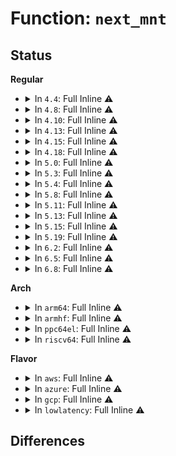 # Function: <code>next_mnt</code>

## Status
<b>Regular</b>
<ul>
<li>
<details>
<summary>In <code>4.4</code>: Full Inline ⚠️</summary>

**Collision:** Unique Static

**Inline:** Full

**Transformation:** False

**Instances:**

```
In fs/namespace.c (ffffffff8122b7a0)
Location: fs/namespace.c:907
Inline: True
Inline callers:
  - fs/namespace.c:cleanup_group_ids
  - fs/namespace.c:invent_group_ids
  - fs/namespace.c:umount_tree
  - fs/namespace.c:may_umount_tree
  - fs/namespace.c:attach_recursive_mnt
  - fs/namespace.c:copy_tree
  - fs/namespace.c:do_mount
  - fs/namespace.c:do_mount
  - fs/namespace.c:copy_mnt_ns
  - fs/namespace.c:copy_mnt_ns
  - fs/namespace.c:copy_mnt_ns
```
</details>
</li>
<li>
<details>
<summary>In <code>4.8</code>: Full Inline ⚠️</summary>

**Collision:** Unique Static

**Inline:** Full

**Transformation:** False

**Instances:**

```
In fs/namespace.c (ffffffff812581d5)
Location: fs/namespace.c:907
Inline: True
Inline callers:
  - fs/namespace.c:copy_mnt_ns
  - fs/namespace.c:copy_mnt_ns
  - fs/namespace.c:copy_mnt_ns
  - fs/namespace.c:do_mount
  - fs/namespace.c:do_mount
  - fs/namespace.c:attach_recursive_mnt
  - fs/namespace.c:invent_group_ids
  - fs/namespace.c:cleanup_group_ids
  - fs/namespace.c:copy_tree
  - fs/namespace.c:umount_tree
  - fs/namespace.c:may_umount_tree
```
</details>
</li>
<li>
<details>
<summary>In <code>4.10</code>: Full Inline ⚠️</summary>

**Collision:** Unique Static

**Inline:** Full

**Transformation:** False

**Instances:**

```
In fs/namespace.c (ffffffff8126b66d)
Location: fs/namespace.c:935
Inline: True
Inline callers:
  - fs/namespace.c:copy_mnt_ns
  - fs/namespace.c:copy_mnt_ns
  - fs/namespace.c:copy_mnt_ns
  - fs/namespace.c:do_mount
  - fs/namespace.c:do_mount
  - fs/namespace.c:attach_recursive_mnt
  - fs/namespace.c:count_mounts
  - fs/namespace.c:invent_group_ids
  - fs/namespace.c:cleanup_group_ids
  - fs/namespace.c:copy_tree
  - fs/namespace.c:umount_tree
  - fs/namespace.c:may_umount_tree
```
</details>
</li>
<li>
<details>
<summary>In <code>4.13</code>: Full Inline ⚠️</summary>

**Collision:** Unique Static

**Inline:** Full

**Transformation:** False

**Instances:**

```
In fs/namespace.c (ffffffff81278e38)
Location: fs/namespace.c:936
Inline: True
Inline callers:
  - fs/namespace.c:copy_mnt_ns
  - fs/namespace.c:copy_mnt_ns
  - fs/namespace.c:copy_mnt_ns
  - fs/namespace.c:do_mount
  - fs/namespace.c:do_mount
  - fs/namespace.c:attach_recursive_mnt
  - fs/namespace.c:count_mounts
  - fs/namespace.c:invent_group_ids
  - fs/namespace.c:cleanup_group_ids
  - fs/namespace.c:copy_tree
  - fs/namespace.c:umount_tree
  - fs/namespace.c:may_umount_tree
```
</details>
</li>
<li>
<details>
<summary>In <code>4.15</code>: Full Inline ⚠️</summary>

**Collision:** Unique Static

**Inline:** Full

**Transformation:** False

**Instances:**

```
In fs/namespace.c (ffffffff8129b878)
Location: fs/namespace.c:1003
Inline: True
Inline callers:
  - fs/namespace.c:copy_mnt_ns
  - fs/namespace.c:copy_mnt_ns
  - fs/namespace.c:copy_mnt_ns
  - fs/namespace.c:do_mount
  - fs/namespace.c:do_mount
  - fs/namespace.c:attach_recursive_mnt
  - fs/namespace.c:count_mounts
  - fs/namespace.c:invent_group_ids
  - fs/namespace.c:cleanup_group_ids
  - fs/namespace.c:copy_tree
  - fs/namespace.c:umount_tree
```
</details>
</li>
<li>
<details>
<summary>In <code>4.18</code>: Full Inline ⚠️</summary>

**Collision:** Unique Static

**Inline:** Full

**Transformation:** False

**Instances:**

```
In fs/namespace.c (ffffffff812c1949)
Location: fs/namespace.c:1013
Inline: True
Inline callers:
  - fs/namespace.c:copy_mnt_ns
  - fs/namespace.c:copy_mnt_ns
  - fs/namespace.c:copy_mnt_ns
  - fs/namespace.c:do_mount
  - fs/namespace.c:do_mount
  - fs/namespace.c:attach_recursive_mnt
  - fs/namespace.c:count_mounts
  - fs/namespace.c:invent_group_ids
  - fs/namespace.c:cleanup_group_ids
  - fs/namespace.c:copy_tree
  - fs/namespace.c:umount_tree
```
</details>
</li>
<li>
<details>
<summary>In <code>5.0</code>: Full Inline ⚠️</summary>

**Collision:** Unique Static

**Inline:** Full

**Transformation:** False

**Instances:**

```
In fs/namespace.c (ffffffff812d6bf9)
Location: fs/namespace.c:925
Inline: True
Inline callers:
  - fs/namespace.c:copy_mnt_ns
  - fs/namespace.c:copy_mnt_ns
  - fs/namespace.c:copy_mnt_ns
  - fs/namespace.c:do_mount
  - fs/namespace.c:do_mount
  - fs/namespace.c:attach_recursive_mnt
  - fs/namespace.c:count_mounts
  - fs/namespace.c:invent_group_ids
  - fs/namespace.c:cleanup_group_ids
  - fs/namespace.c:copy_tree
  - fs/namespace.c:umount_tree
```
</details>
</li>
<li>
<details>
<summary>In <code>5.3</code>: Full Inline ⚠️</summary>

**Collision:** Unique Static

**Inline:** Full

**Transformation:** False

**Instances:**

```
In fs/namespace.c (ffffffff812f505e)
Location: fs/namespace.c:906
Inline: True
Inline callers:
  - fs/namespace.c:copy_mnt_ns
  - fs/namespace.c:copy_mnt_ns
  - fs/namespace.c:copy_mnt_ns
  - fs/namespace.c:do_mount
  - fs/namespace.c:open_detached_copy
  - fs/namespace.c:attach_recursive_mnt
  - fs/namespace.c:count_mounts
  - fs/namespace.c:invent_group_ids
  - fs/namespace.c:cleanup_group_ids
  - fs/namespace.c:lock_mnt_tree
  - fs/namespace.c:copy_tree
  - fs/namespace.c:umount_tree
```
</details>
</li>
<li>
<details>
<summary>In <code>5.4</code>: Full Inline ⚠️</summary>

**Collision:** Unique Static

**Inline:** Full

**Transformation:** False

**Instances:**

```
In fs/namespace.c (ffffffff81306bde)
Location: fs/namespace.c:906
Inline: True
Inline callers:
  - fs/namespace.c:copy_mnt_ns
  - fs/namespace.c:copy_mnt_ns
  - fs/namespace.c:copy_mnt_ns
  - fs/namespace.c:do_mount
  - fs/namespace.c:open_detached_copy
  - fs/namespace.c:attach_recursive_mnt
  - fs/namespace.c:count_mounts
  - fs/namespace.c:invent_group_ids
  - fs/namespace.c:cleanup_group_ids
  - fs/namespace.c:lock_mnt_tree
  - fs/namespace.c:copy_tree
  - fs/namespace.c:umount_tree
```
</details>
</li>
<li>
<details>
<summary>In <code>5.8</code>: Full Inline ⚠️</summary>

**Collision:** Unique Static

**Inline:** Full

**Transformation:** False

**Instances:**

```
In fs/namespace.c (ffffffff8134053e)
Location: fs/namespace.c:922
Inline: True
Inline callers:
  - fs/namespace.c:copy_mnt_ns
  - fs/namespace.c:copy_mnt_ns
  - fs/namespace.c:copy_mnt_ns
  - fs/namespace.c:do_mount
  - fs/namespace.c:do_move_mount
  - fs/namespace.c:do_move_mount
  - fs/namespace.c:open_detached_copy
  - fs/namespace.c:attach_recursive_mnt
  - fs/namespace.c:count_mounts
  - fs/namespace.c:invent_group_ids
  - fs/namespace.c:cleanup_group_ids
  - fs/namespace.c:lock_mnt_tree
  - fs/namespace.c:copy_tree
  - fs/namespace.c:umount_tree
  - fs/namespace.c:may_umount_tree
```
</details>
</li>
<li>
<details>
<summary>In <code>5.11</code>: Full Inline ⚠️</summary>

**Collision:** Unique Static

**Inline:** Full

**Transformation:** False

**Instances:**

```
In fs/namespace.c (ffffffff8134c595)
Location: fs/namespace.c:922
Inline: True
Inline callers:
  - fs/namespace.c:copy_mnt_ns
  - fs/namespace.c:copy_mnt_ns
  - fs/namespace.c:copy_mnt_ns
  - fs/namespace.c:path_mount
  - fs/namespace.c:do_move_mount
  - fs/namespace.c:do_move_mount
  - fs/namespace.c:open_detached_copy
  - fs/namespace.c:attach_recursive_mnt
  - fs/namespace.c:count_mounts
  - fs/namespace.c:invent_group_ids
  - fs/namespace.c:cleanup_group_ids
  - fs/namespace.c:lock_mnt_tree
  - fs/namespace.c:copy_tree
  - fs/namespace.c:umount_tree
  - fs/namespace.c:may_umount_tree
```
</details>
</li>
<li>
<details>
<summary>In <code>5.13</code>: Full Inline ⚠️</summary>

**Collision:** Unique Static

**Inline:** Full

**Transformation:** False

**Instances:**

```
In fs/namespace.c (ffffffff8134d019)
Location: fs/namespace.c:929
Inline: True
Inline callers:
  - fs/namespace.c:mount_setattr_prepare
  - fs/namespace.c:copy_mnt_ns
  - fs/namespace.c:copy_mnt_ns
  - fs/namespace.c:copy_mnt_ns
  - fs/namespace.c:path_mount
  - fs/namespace.c:do_move_mount
  - fs/namespace.c:do_move_mount
  - fs/namespace.c:__do_sys_open_tree
  - fs/namespace.c:attach_recursive_mnt
  - fs/namespace.c:count_mounts
  - fs/namespace.c:invent_group_ids
  - fs/namespace.c:cleanup_group_ids
  - fs/namespace.c:lock_mnt_tree
  - fs/namespace.c:copy_tree
  - fs/namespace.c:umount_tree
  - fs/namespace.c:may_umount_tree
```
</details>
</li>
<li>
<details>
<summary>In <code>5.15</code>: Full Inline ⚠️</summary>

**Collision:** Unique Static

**Inline:** Full

**Transformation:** False

**Instances:**

```
In fs/namespace.c (ffffffff8139afb5)
Location: fs/namespace.c:938
Inline: True
Inline callers:
  - fs/namespace.c:mount_setattr_prepare
  - fs/namespace.c:copy_mnt_ns
  - fs/namespace.c:copy_mnt_ns
  - fs/namespace.c:copy_mnt_ns
  - fs/namespace.c:path_mount
  - fs/namespace.c:do_move_mount
  - fs/namespace.c:do_move_mount
  - fs/namespace.c:__do_sys_open_tree
  - fs/namespace.c:attach_recursive_mnt
  - fs/namespace.c:count_mounts
  - fs/namespace.c:invent_group_ids
  - fs/namespace.c:cleanup_group_ids
  - fs/namespace.c:lock_mnt_tree
  - fs/namespace.c:copy_tree
  - fs/namespace.c:umount_tree
  - fs/namespace.c:may_umount_tree
```
</details>
</li>
<li>
<details>
<summary>In <code>5.19</code>: Full Inline ⚠️</summary>

**Collision:** Unique Static

**Inline:** Full

**Transformation:** False

**Instances:**

```
In fs/namespace.c (ffffffff8141dfa2)
Location: fs/namespace.c:974
Inline: True
Inline callers:
  - fs/namespace.c:mount_setattr_prepare
  - fs/namespace.c:mount_setattr_prepare
  - fs/namespace.c:copy_mnt_ns
  - fs/namespace.c:copy_mnt_ns
  - fs/namespace.c:copy_mnt_ns
  - fs/namespace.c:path_mount
  - fs/namespace.c:do_move_mount
  - fs/namespace.c:do_move_mount
  - fs/namespace.c:open_detached_copy
  - fs/namespace.c:attach_recursive_mnt
  - fs/namespace.c:count_mounts
  - fs/namespace.c:invent_group_ids
  - fs/namespace.c:cleanup_group_ids
  - fs/namespace.c:lock_mnt_tree
  - fs/namespace.c:copy_tree
  - fs/namespace.c:umount_tree
  - fs/namespace.c:may_umount_tree
```
</details>
</li>
<li>
<details>
<summary>In <code>6.2</code>: Full Inline ⚠️</summary>

**Collision:** Unique Static

**Inline:** Full

**Transformation:** False

**Instances:**

```
In fs/namespace.c (ffffffff814aa2dd)
Location: fs/namespace.c:1085
Inline: True
Inline callers:
  - fs/namespace.c:mount_setattr_prepare
  - fs/namespace.c:mount_setattr_prepare
  - fs/namespace.c:copy_mnt_ns
  - fs/namespace.c:copy_mnt_ns
  - fs/namespace.c:copy_mnt_ns
  - fs/namespace.c:path_mount
  - fs/namespace.c:do_move_mount
  - fs/namespace.c:do_move_mount
  - fs/namespace.c:open_detached_copy
  - fs/namespace.c:attach_recursive_mnt
  - fs/namespace.c:count_mounts
  - fs/namespace.c:invent_group_ids
  - fs/namespace.c:cleanup_group_ids
  - fs/namespace.c:lock_mnt_tree
  - fs/namespace.c:copy_tree
  - fs/namespace.c:umount_tree
  - fs/namespace.c:may_umount_tree
```
</details>
</li>
<li>
<details>
<summary>In <code>6.5</code>: Full Inline ⚠️</summary>

**Collision:** Unique Static

**Inline:** Full

**Transformation:** False

**Instances:**

```
In fs/namespace.c (ffffffff814df398)
Location: fs/namespace.c:1048
Inline: True
Inline callers:
  - fs/namespace.c:mount_setattr_prepare
  - fs/namespace.c:mount_setattr_prepare
  - fs/namespace.c:copy_mnt_ns
  - fs/namespace.c:copy_mnt_ns
  - fs/namespace.c:copy_mnt_ns
  - fs/namespace.c:path_mount
  - fs/namespace.c:do_move_mount
  - fs/namespace.c:do_move_mount
  - fs/namespace.c:open_detached_copy
  - fs/namespace.c:attach_recursive_mnt
  - fs/namespace.c:count_mounts
  - fs/namespace.c:invent_group_ids
  - fs/namespace.c:cleanup_group_ids
  - fs/namespace.c:lock_mnt_tree
  - fs/namespace.c:copy_tree
  - fs/namespace.c:umount_tree
  - fs/namespace.c:may_umount_tree
```
</details>
</li>
<li>
<details>
<summary>In <code>6.8</code>: Full Inline ⚠️</summary>

**Collision:** Unique Static

**Inline:** Full

**Transformation:** False

**Instances:**

```
In fs/namespace.c (ffffffff8151217f)
Location: fs/namespace.c:1061
Inline: True
Inline callers:
  - fs/namespace.c:mount_setattr_prepare
  - fs/namespace.c:mount_setattr_prepare
  - fs/namespace.c:copy_mnt_ns
  - fs/namespace.c:copy_mnt_ns
  - fs/namespace.c:copy_mnt_ns
  - fs/namespace.c:path_mount
  - fs/namespace.c:do_move_mount
  - fs/namespace.c:do_move_mount
  - fs/namespace.c:open_detached_copy
  - fs/namespace.c:attach_recursive_mnt
  - fs/namespace.c:attach_recursive_mnt
  - fs/namespace.c:count_mounts
  - fs/namespace.c:invent_group_ids
  - fs/namespace.c:cleanup_group_ids
  - fs/namespace.c:lock_mnt_tree
  - fs/namespace.c:copy_tree
  - fs/namespace.c:umount_tree
  - fs/namespace.c:may_umount_tree
```
</details>
</li>
</ul>
<b>Arch</b>
<ul>
<li>
<details>
<summary>In <code>arm64</code>: Full Inline ⚠️</summary>

**Collision:** Unique Static

**Inline:** Full

**Transformation:** False

**Instances:**

```
In fs/namespace.c (ffff8000103ba2e0)
Location: fs/namespace.c:906
Inline: True
Inline callers:
  - fs/namespace.c:copy_mnt_ns
  - fs/namespace.c:copy_mnt_ns
  - fs/namespace.c:copy_mnt_ns
  - fs/namespace.c:do_mount
  - fs/namespace.c:__arm64_sys_open_tree
  - fs/namespace.c:attach_recursive_mnt
  - fs/namespace.c:count_mounts
  - fs/namespace.c:invent_group_ids
  - fs/namespace.c:cleanup_group_ids
  - fs/namespace.c:lock_mnt_tree
  - fs/namespace.c:copy_tree
  - fs/namespace.c:umount_tree
```
</details>
</li>
<li>
<details>
<summary>In <code>armhf</code>: Full Inline ⚠️</summary>

**Collision:** Unique Static

**Inline:** Full

**Transformation:** False

**Instances:**

```
In fs/namespace.c (c0597cc0)
Location: fs/namespace.c:906
Inline: True
Inline callers:
  - fs/namespace.c:copy_mnt_ns
  - fs/namespace.c:copy_mnt_ns
  - fs/namespace.c:copy_mnt_ns
  - fs/namespace.c:do_mount
  - fs/namespace.c:do_move_mount
  - fs/namespace.c:do_move_mount
  - fs/namespace.c:__se_sys_open_tree
  - fs/namespace.c:attach_recursive_mnt
  - fs/namespace.c:count_mounts
  - fs/namespace.c:invent_group_ids
  - fs/namespace.c:cleanup_group_ids
  - fs/namespace.c:lock_mnt_tree
  - fs/namespace.c:copy_tree
  - fs/namespace.c:umount_tree
```
</details>
</li>
<li>
<details>
<summary>In <code>ppc64el</code>: Full Inline ⚠️</summary>

**Collision:** Unique Static

**Inline:** Full

**Transformation:** False

**Instances:**

```
In fs/namespace.c (c0000000004b7a00)
Location: fs/namespace.c:906
Inline: True
Inline callers:
  - fs/namespace.c:copy_mnt_ns
  - fs/namespace.c:copy_mnt_ns
  - fs/namespace.c:copy_mnt_ns
  - fs/namespace.c:do_mount
  - fs/namespace.c:__se_sys_open_tree
  - fs/namespace.c:attach_recursive_mnt
  - fs/namespace.c:count_mounts
  - fs/namespace.c:invent_group_ids
  - fs/namespace.c:cleanup_group_ids
  - fs/namespace.c:lock_mnt_tree
  - fs/namespace.c:copy_tree
  - fs/namespace.c:umount_tree
  - fs/namespace.c:may_umount_tree
```
</details>
</li>
<li>
<details>
<summary>In <code>riscv64</code>: Full Inline ⚠️</summary>

**Collision:** Unique Static

**Inline:** Full

**Transformation:** False

**Instances:**

```
In fs/namespace.c (ffffffe00027c4a4)
Location: fs/namespace.c:906
Inline: True
Inline callers:
  - fs/namespace.c:copy_mnt_ns
  - fs/namespace.c:copy_mnt_ns
  - fs/namespace.c:copy_mnt_ns
  - fs/namespace.c:do_mount
  - fs/namespace.c:__se_sys_open_tree
  - fs/namespace.c:attach_recursive_mnt
  - fs/namespace.c:count_mounts
  - fs/namespace.c:invent_group_ids
  - fs/namespace.c:cleanup_group_ids
  - fs/namespace.c:lock_mnt_tree
  - fs/namespace.c:copy_tree
  - fs/namespace.c:umount_tree
```
</details>
</li>
</ul>
<b>Flavor</b>
<ul>
<li>
<details>
<summary>In <code>aws</code>: Full Inline ⚠️</summary>

**Collision:** Unique Static

**Inline:** Full

**Transformation:** False

**Instances:**

```
In fs/namespace.c (ffffffff812ff1be)
Location: fs/namespace.c:906
Inline: True
Inline callers:
  - fs/namespace.c:copy_mnt_ns
  - fs/namespace.c:copy_mnt_ns
  - fs/namespace.c:copy_mnt_ns
  - fs/namespace.c:do_mount
  - fs/namespace.c:open_detached_copy
  - fs/namespace.c:attach_recursive_mnt
  - fs/namespace.c:count_mounts
  - fs/namespace.c:invent_group_ids
  - fs/namespace.c:cleanup_group_ids
  - fs/namespace.c:lock_mnt_tree
  - fs/namespace.c:copy_tree
  - fs/namespace.c:umount_tree
```
</details>
</li>
<li>
<details>
<summary>In <code>azure</code>: Full Inline ⚠️</summary>

**Collision:** Unique Static

**Inline:** Full

**Transformation:** False

**Instances:**

```
In fs/namespace.c (ffffffff812efdde)
Location: fs/namespace.c:906
Inline: True
Inline callers:
  - fs/namespace.c:copy_mnt_ns
  - fs/namespace.c:copy_mnt_ns
  - fs/namespace.c:copy_mnt_ns
  - fs/namespace.c:do_mount
  - fs/namespace.c:open_detached_copy
  - fs/namespace.c:attach_recursive_mnt
  - fs/namespace.c:count_mounts
  - fs/namespace.c:invent_group_ids
  - fs/namespace.c:cleanup_group_ids
  - fs/namespace.c:lock_mnt_tree
  - fs/namespace.c:copy_tree
  - fs/namespace.c:umount_tree
```
</details>
</li>
<li>
<details>
<summary>In <code>gcp</code>: Full Inline ⚠️</summary>

**Collision:** Unique Static

**Inline:** Full

**Transformation:** False

**Instances:**

```
In fs/namespace.c (ffffffff812fcfae)
Location: fs/namespace.c:906
Inline: True
Inline callers:
  - fs/namespace.c:copy_mnt_ns
  - fs/namespace.c:copy_mnt_ns
  - fs/namespace.c:copy_mnt_ns
  - fs/namespace.c:do_mount
  - fs/namespace.c:open_detached_copy
  - fs/namespace.c:attach_recursive_mnt
  - fs/namespace.c:count_mounts
  - fs/namespace.c:invent_group_ids
  - fs/namespace.c:cleanup_group_ids
  - fs/namespace.c:lock_mnt_tree
  - fs/namespace.c:copy_tree
  - fs/namespace.c:umount_tree
```
</details>
</li>
<li>
<details>
<summary>In <code>lowlatency</code>: Full Inline ⚠️</summary>

**Collision:** Unique Static

**Inline:** Full

**Transformation:** False

**Instances:**

```
In fs/namespace.c (ffffffff8130e30c)
Location: fs/namespace.c:906
Inline: True
Inline callers:
  - fs/namespace.c:copy_mnt_ns
  - fs/namespace.c:copy_mnt_ns
  - fs/namespace.c:copy_mnt_ns
  - fs/namespace.c:do_mount
  - fs/namespace.c:open_detached_copy
  - fs/namespace.c:attach_recursive_mnt
  - fs/namespace.c:count_mounts
  - fs/namespace.c:invent_group_ids
  - fs/namespace.c:cleanup_group_ids
  - fs/namespace.c:lock_mnt_tree
  - fs/namespace.c:copy_tree
  - fs/namespace.c:umount_tree
```
</details>
</li>
</ul>

## Differences
